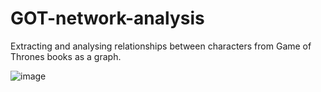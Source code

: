 # GOT-network-analysis
Extracting and analysing relationships between characters from Game of Thrones books as a graph.

![image](https://github.com/LorenzoTonet/GOT-network-analysis/assets/115221097/67a4cf22-5911-48ed-af30-089814116b63)

